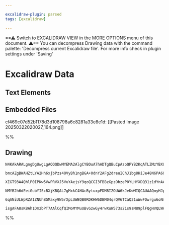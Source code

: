 ```yaml
---

excalidraw-plugin: parsed
tags: [excalidraw]

---
```

==⚠  Switch to EXCALIDRAW VIEW in the MORE OPTIONS menu of this document. ⚠== You can decompress Drawing data with the command palette: 'Decompress current Excalidraw file'. For more info check in plugin settings under 'Saving'


# Excalidraw Data

## Text Elements
## Embedded Files
cf469c07d52b1178d3d108798a6c8281a33e8e1d: [[Pasted Image 20250322020027_164.png]]

%%
## Drawing
```compressed-json
N4KAkARALgngDgUwgLgAQQQDwMYEMA2AlgCYBOuA7hADTgQBuCpAzoQPYB2KqATLZMzYBXUtiRoIACyhQ4zZAHoFAc0JRJQgEYA6bGwC2CgF7N6hbEcK4OCtptbErHALRY8RMpWdx8Q1TdIEfARcZgRmBShcZQUebQBObR4aOiCEfQQOKGZuAG1wMFAwYogSbggARwQAZQAVAC0eRAAzfQB9AEEAcQAGACVmgCsAYUGADnwU4shYRHLCfWikfhLM

bmcAZgBWAHZtLYA2Hh6xjbPzs4OVyBh1ngBGA+0dnY2AFg2dreuIChJ1bg8HiJe48N6PA6QqGQnY/SQIQjKaTcN7xeI/azKYLcHo/ZhQUhsADWCGGbHwbFI5QJ1mYcFwgSyUxKmlw2CJykJQg4xDJFKpEhpHDpDMyUGZkGahHw+GqsGxEkEHglEHxhJJAHV/pJAXiCcSavLxOglWUflykRxwjk0Pcfmx6dg1LdbT1cQVIJzhHAAJLEG2oXIAXR+z

XIGT93A4QhlP0IPKw5VwPRVXJ5VuYAejsY9qoQCGI3FBBzGpzObzeP0YLHYXDQ31z1dYnAAcpwxEWDqitqiwWM48wACJpKAF7jNAhhH6aYQ8gCiwQyWSzMfwPyEcGIuFHhdtOzePF2XbBMJ+RA4RKjq7PbHZY7QE/wU9z+O3QgDEEQPPjyhVUuCkYSNgzRvAc8TYD0OzEFsPCaPc9w7GMxAbMQ9wnDs8RjLgBzYGMPBjPcuBnAgYwIPchZ4u4xr5

NMYB2h6dEeiGubYIScBXjKBQAL7gMxkC4HAcBytuxpFDM8IZOUW6kJeKwMIQCAUAAQmyHJpry5KUuUADEzR6fpzIQNgIiMlAPqjvocrqqSmkCug2n3GRTmGcZpCmeZ6QqeyXrchp/LUuQwr0qZLkmWKHn6AAYtKspGuUpoUQURlhVkEVWQaWrEACaB8ElrnuRZ6UknKMAKia5JmnlKVmRZfTCJa1pFnJ+XhRZADyjrOkWbrNdVEWRZwUCRbg+jSi

6qANiULWpRZA1ZNUhBGMaxy9W5rXpLUWBQB0RDKHW6DBM04qrQV6TCaQ21uWwFDwrgu6oNma5VWtM3pHOPIdFdN0hPdEAMoSVAnet+ifQDtTwMaEDqYZzCseS+AABrcIhsJJbDhIygAmtwGxos8PAHIch5yUYbAGNwYmQPQBBCMa9zcUDr36HVvkZh+0NyZyJALUtgLuiUXPEHKCDsfWnOkCQACybDEAg724JowT3Y+z4CxLflaWglMQEp5K/aQy

isgAFA8sK8Ah1Dm2bPT7AAlCqfQIMoMYMuUBvGzwGy4rwXuW573s21s9sM89plFQgHVQLWK45iUYYjQgjsJhLHC/lruaZArSvcAStM/NgRCi6gucID8HAJznpB57mwhQOexolyHJR2IMCDYNk1Tl3A0uy/Liv3qgKul0lbJR4wtRk5M6fTNAEPxWk7e1iqxn4gY4NzGgj03neyuTsPM/4KE22L+Pk8cfg3HgFx/AQP+4QUzxXFAA
```
%%